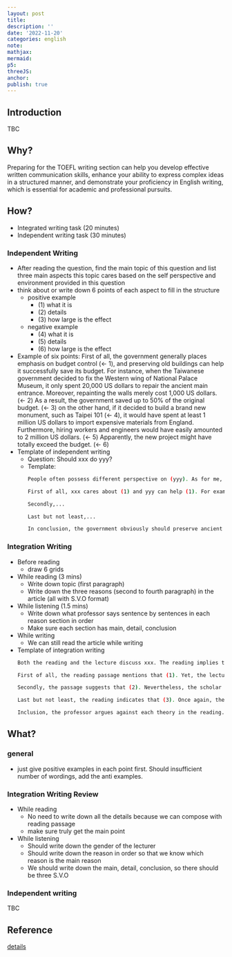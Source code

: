 ```yaml
---
layout: post
title:
description: ''
date: '2022-11-20'
categories: english
note:
mathjax:
mermaid:
p5:
threeJS:
anchor:
publish: true
---
```


## Introduction

TBC

## Why?

Preparing for the TOEFL writing section can help you develop effective written communication skills, enhance your ability to express complex ideas in a structured manner, and demonstrate your proficiency in English writing, which is essential for academic and professional pursuits.

## How?

* Integrated writing task (20 minutes)
* Independent writing task (30 minutes)

### Independent Writing

* After reading the question, find the main topic of this question and list three main aspects this topic cares based on the self perspective and environment provided in this question
* think about or write down 6 points of each aspect to fill in the structure
  * positive example
    * (1) what it is
    * (2) details
    * (3) how large is the effect
  * negative example
    * (4) what it is
    * (5) details
    * (6) how large is the effect
* Example of six points: First of all, the government generally places emphasis on budget control (<- 1), and preserving old buildings can help it successfully save its budget. For instance, when the Taiwanese government decided to fix the Western wing of National Palace Museum, it only spent 20,000 US dollars to repair the ancient main entrance. Moreover, repainting the walls merely cost 1,000 US dollars. (<- 2) As a result, the government saved up to 50% of the original budget. (<- 3) on the other hand, if it decided to build a brand new monument, such as Taipei 101 (<- 4), it would have spent at least 1 million US dollars to import expensive materials from England. Furthermore, hiring workers and engineers would have easily amounted to 2 million US dollars. (<- 5) Apparently, the new project might have totally exceed the budget. (<- 6)
* Template of independent writing
  * Question: Should xxx do yyy?
  * Template:
    ```bash
    People often possess different perspective on (yyy). As for me, I strongly argue that (xxx should do yyy).

    First of all, xxx cares about (1) and yyy can help (1). For example, when xxx decides to do (1-1), xxx only needs to (1-2). As a result, (1-3). On the other hand, if xxx decides to (1-4), xxx will cost (1-5). Apparently, (1-6)
    
    Secondly,...
    
    Last but not least,...
    
    In conclusion, the government obviously should preserve ancient buildings. After all, it seeks to controller the budget, preserve history, and gain higher reputation.
    ```

### Integration Writing

* Before reading
  * draw 6 grids
* While reading (3 mins)
  * Write down topic (first paragraph)
  * Write down the three reasons (second to fourth paragraph) in the article (all with S.V.O format)
* While listening (1.5 mins)
  * Write down what professor says sentence by sentences in each reason section in order
  * Make sure each section has main, detail, conclusion
* While writing
  * We can still read the article while writing
* Template of integration writing
  ```bash
  Both the reading and the lecture discuss xxx. The reading implies that yyy. However, the professor strongly disagrees with the reading passage.

  First of all, the reading passage mentions that (1). Yet, the lecturer severely challenges the theory by arguing that (1-opposite-main). Furthermore, he states that (1-opposite-detail). Therefore, (1-opposite-conclusion).
  
  Secondly, the passage suggests that (2). Nevertheless, the scholar seriously contradicts the hypothesis because (2-opposite-main). To elaborate, he contends that (2-opposite-detail). As a result, (2-opposite-conclusion).
  
  Last but not least, the reading indicates that (3). Once again, the speaker opposes the evidence revealed in the passage. To elaborate, (3-opposite-detail). Apparently, (3-opposite-conclusion). `(=> when skip the main while listening)`
  
  Inclusion, the professor argues against each theory in the reading. That is to say, he maintains that yyy-opposite.
  ```

## What?

### general

* just give positive examples in each point first. Should insufficient number of wordings, add the anti examples.

### Integration Writing Review

* While reading
  * No need to write down all the details because we can compose with reading passage
  * make sure truly get the main point
* While listening
  * Should write down the gender of the lecturer
  * Should write down the reason in order so that we know which reason is the main reason
  * We should write down the main, detail, conclusion, so there should be three S.V.O

### Independent writing

TBC

## Reference

[details](https://toeflv3.kmf.com/writing/tpolist)
